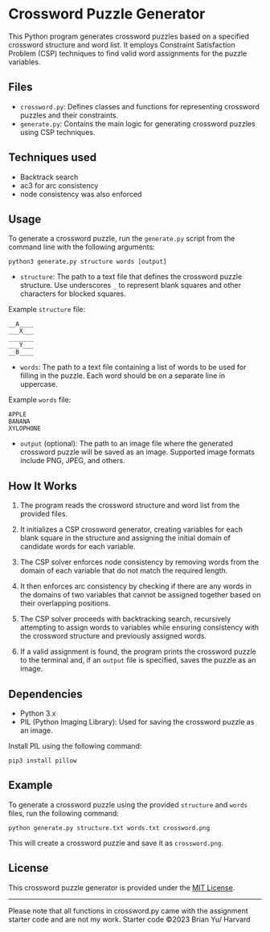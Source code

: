 # Crossword Puzzle Generator

This Python program generates crossword puzzles based on a specified crossword structure and word list. It employs Constraint Satisfaction Problem (CSP) techniques to find valid word assignments for the puzzle variables.

## Files

- `crossword.py`: Defines classes and functions for representing crossword puzzles and their constraints.
- `generate.py`: Contains the main logic for generating crossword puzzles using CSP techniques.

## Techniques used
- Backtrack search
- ac3 for arc consistency
- node consistency was also enforced

## Usage

To generate a crossword puzzle, run the `generate.py` script from the command line with the following arguments:

```shell
python3 generate.py structure words [output]
```

- `structure`: The path to a text file that defines the crossword puzzle structure. Use underscores `_` to represent blank squares and other characters for blocked squares.

Example `structure` file:
```
__A____
___X___
_______
___Y___
__B____
```

- `words`: The path to a text file containing a list of words to be used for filling in the puzzle. Each word should be on a separate line in uppercase.

Example `words` file:
```
APPLE
BANANA
XYLOPHONE
```

- `output` (optional): The path to an image file where the generated crossword puzzle will be saved as an image. Supported image formats include PNG, JPEG, and others.

## How It Works

1. The program reads the crossword structure and word list from the provided files.

2. It initializes a CSP crossword generator, creating variables for each blank square in the structure and assigning the initial domain of candidate words for each variable.

3. The CSP solver enforces node consistency by removing words from the domain of each variable that do not match the required length.

4. It then enforces arc consistency by checking if there are any words in the domains of two variables that cannot be assigned together based on their overlapping positions.

5. The CSP solver proceeds with backtracking search, recursively attempting to assign words to variables while ensuring consistency with the crossword structure and previously assigned words.

6. If a valid assignment is found, the program prints the crossword puzzle to the terminal and, if an `output` file is specified, saves the puzzle as an image.

## Dependencies

- Python 3.x
- PIL (Python Imaging Library): Used for saving the crossword puzzle as an image.

Install PIL using the following command:

```shell
pip3 install pillow
```

## Example

To generate a crossword puzzle using the provided `structure` and `words` files, run the following command:

```shell
python generate.py structure.txt words.txt crossword.png
```

This will create a crossword puzzle and save it as `crossword.png`.

## License

This crossword puzzle generator is provided under the [MIT License](LICENSE).

---

Please note that all functions in crossword.py came with the assignment starter code and are not my work. Starter code ©2023 Brian Yu/ Harvard
